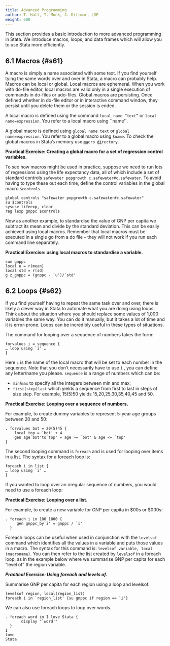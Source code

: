 ```yaml
---
title: Advanced Programming 
author: T. Hall, T. Monk, J. Dittmar, LSE
weight: 600
---
```

This section provides a basic introduction to more advanced programming in Stata. We introduce macros, loops, and data frames which will allow you to use Stata more efficiently.

## 6.1 Macros {#s61}

A macro is simply a name associated with some text. If you find yourself tying the same words over and over in Stata, a macro can probably help. Macros can be local or global. Local macros are ephemeral. When you work with do-file editor, local macros are valid only in a single execution of commands in do-files or ado-files. Global macros are persisting. Once defined whether in do-file editor or in interactive command window, they persist until you delete them or the session is ended.

A local macro is defined using the command `local name “text”` or `local name=expression`. You refer to a local macro using ``name’`.

A global macro is defined using `global name text` or `global name=expression`. You refer to a global macro using `$name`. To check the global macros in Stata’s memory use <code><u>ma</u>cro <u>di</u>rectory</code>.

**Practical Exercise: Creating a global macro for a set of regression control variables.**

To see how macros might be used in practice, suppose we need to run lots of regressions using the life expectancy data, all of which include a set of standard controls `safewater popgrowth c.safewater#c.safewater`. To avoid having to type these out each time, define the control variables in the global macro `$controls`.

	global controls "safewater popgrowth c.safewater#c.safewater"
	su $controls
	sysuse lifeexp, clear
	reg lexp gnppc $controls

Now as another example, to standardise the value of GNP per capita we subtract its mean and divide by the standard deviation. This can be easily achieved using local macros. Remember that local macros must be executed in a single go from a do file – they will not work if you run each command line separately.

**Practical Exercise: using local macros to standardise a variable.**

	sum gnppc
	local u = r(mean)
	local std = r(sd)
	g z_gnppc = (gnppc - `u')/`std'

## 6.2 Loops {#s62}

If you find yourself having to repeat the same task over and over, there is likely a clever way in Stata to automate what you are doing using loops. Think about the situation where you should replace some values of 1,000 variables the same way. You can do it manually, but it takes a lot of time and it is error-prone. Loops can be incredibly useful in these types of situations.

The command for looping over a sequence of numbers takes the form:

```
forvalues i = sequence {
… loop using `i’ …
}
```

Here `i` is the name of the local macro that will be set to each number in the sequence. Note that you don’t necessarily have to use `i` , you can define any letter/name you please. `sequence` is a range of numbers which can be:

- `min`/`max` to specify all the integers between min and max;
- `first(step)last` which yields a sequence from first to last in steps of size step. For example, 15(5)50 yields 15,20,25,30,35,40,45 and 50.

**Practical Exercise: Looping over a sequence of numbers.**

For example, to create dummy variables to represent 5-year age groups between 20 and 50:

```
. forvalues bot = 20(5)45 {
    local top = `bot' + 4
    gen age`bot'to`top' = age >= `bot' & age <= `top'
}
```

The second looping command is `foreach` and is used for looping over items in a list. The syntax for a foreach loop is:

```
foreach i in list {
… loop using `i’ …
}
```

If you wanted to loop over an irregular sequence of numbers, you would need to use a foreach loop: 

**Practical Exercise: Looping over a list.**

For example, to create a new variable for GNP per capita in $00s or $000s:

```
. foreach i in 100 1000 {
     gen gnppc_by`i' = gnppc / `i'
  }
```
Foreach loops can be useful when used in conjunction with the `levelsof` command which identifies all the values in a variable and puts those values in a macro. The syntax for this command is: `levelsof variable, local (macroname)`. You can then refer to the list created by `levelsof` in a foreach loop, as in the example below where we summarise GNP per capita for each “level of” the region variable.

***Practical Exercise: Using foreach and levels of.***

Summarise GNP per capita for each region using a loop and levelsof.

	levelsof region, local(region_list)
	foreach i in `region_list' {su gnppc if region == `i'}

We can also use foreach loops to loop over words. 

```
. foreach word in I love Stata {
       display "`word'"
  }
I
love
Stata
```


	














